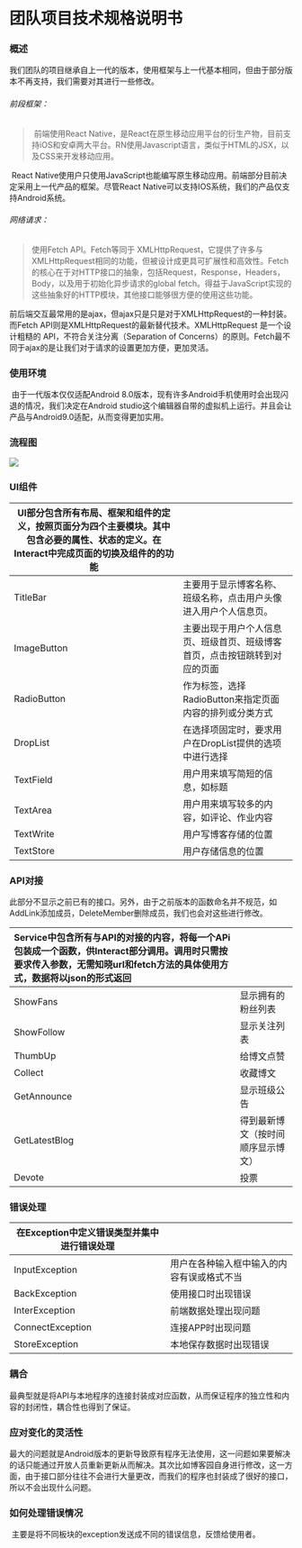 # 团队项目技术规格说明书

### 概述

​	我们团队的项目继承自上一代的版本，使用框架与上一代基本相同，但由于部分版本不再支持，我们需要对其进行一些修改。

###### 前段框架：

> ​	前端使用React Native，是React在原生移动应用平台的衍生产物，目前支持iOS和安卓两大平台。RN使用Javascript语言，类似于HTML的JSX，以及CSS来开发移动应用。

​	React Native使用户只使用JavaScript也能编写原生移动应用。前端部分目前决定采用上一代产品的框架。尽管React Native可以支持IOS系统，我们的产品仅支持Android系统。

###### 网络请求：

>  	使用Fetch API。Fetch等同于 XMLHttpRequest，它提供了许多与XMLHttpRequest相同的功能，但被设计成更具可扩展性和高效性。Fetch 的核心在于对HTTP接口的抽象，包括Request，Response，Headers，Body，以及用于初始化异步请求的global fetch。得益于JavaScript实现的这些抽象好的HTTP模块，其他接口能够很方便的使用这些功能。

​	前后端交互最常用的是ajax，但ajax只是只是对于XMLHttpRequest的一种封装。而Fetch API则是XMLHttpRequest的最新替代技术。XMLHttpRequest 是一个设计粗糙的 API，不符合关注分离（Separation of Concerns）的原则。Fetch最不同于ajax的是让我们对于请求的设置更加方便，更加灵活。

### 使用环境

​	由于一代版本仅仅适配Android 8.0版本，现有许多Android手机使用时会出现闪退的情况，我们决定在Android studio这个编辑器自带的虚拟机上运行。并且会让产品与Android9.0适配，从而变得更加实用。

### 流程图
![](https://img2018.cnblogs.com/blog/1621184/201904/1621184-20190401131955274-1507648678.png)



### UI组件

| UI部分包含所有布局、框架和组件的定义，按照页面分为四个主要模块。其中包含必要的属性、状态的定义。在Interact中完成页面的切换及组件的的功能 |                                                              |
| ------------------------------------------------------------ | ------------------------------------------------------------ |
| TitleBar                                                     | 主要用于显示博客名称、班级名称，点击用户头像进入用户个人信息页。 |
| ImageButton                                                  | 主要出现于用户个人信息页、班级首页、班级博客首页，点击按钮跳转到对应的页面 |
| RadioButton                                                  | 作为标签，选择RadioButton来指定页面内容的排列或分类方式      |
| DropList                                                     | 在选择项固定时，要求用户在DropList提供的选项中进行选择       |
| TextField                                                    | 用户用来填写简短的信息，如标题                               |
| TextArea                                                     | 用户用来填写较多的内容，如评论、作业内容                     |
| TextWrite                                                    | 用户写博客存储的位置                                         |
| TextStore                                                    | 用户存储信息的位置                                           |



### API对接

此部分不显示之前已有的接口。另外，由于之前版本的函数命名并不规范，如AddLink添加成员，DeleteMember删除成员，我们也会对这些进行修改。

| Service中包含所有与API的对接的内容，将每一个APi包装成一个函数，供Interact部分调用。调用时只需按要求传入参数，无需知晓url和fetch方法的具体使用方式，数据将以json的形式返回 |                                    |
| :----------------------------------------------------------- | ---------------------------------- |
| ShowFans                                                     | 显示拥有的粉丝列表                 |
| ShowFollow                                                   | 显示关注列表                       |
| ThumbUp                                                      | 给博文点赞                         |
| Collect                                                      | 收藏博文                           |
| GetAnnounce                                                  | 显示班级公告                       |
| GetLatestBlog                                                | 得到最新博文（按时间顺序显示博文） |
| Devote                                                       | 投票                               |



### 错误处理

| 在Exception中定义错误类型并集中进行错误处理 |                                            |
| ------------------------------------------- | ------------------------------------------ |
| InputException                              | 用户在各种输入框中输入的内容有误或格式不当 |
| BackException                               | 使用接口时出现错误                         |
| InterException                              | 前端数据处理出现问题                       |
| ConnectException                            | 连接APP时出现问题                          |
| StoreException                              | 本地保存数据时出现错误                     |

### 耦合

​	最典型就是将API与本地程序的连接封装成对应函数，从而保证程序的独立性和内容的封闭性，耦合性也得到了保证。

### 应对变化的灵活性

​	最大的问题就是Android版本的更新导致原有程序无法使用，这一问题如果要解决的话只能通过开放人员重新更新从而解决。其次比如博客园自身进行修改，这一方面，由于接口部分往往不会进行大量更改，而我们的程序也封装成了很好的接口，所以不会出现什么问题。

### 如何处理错误情况

​	主要是将不同板块的exception发送成不同的错误信息，反馈给使用者。